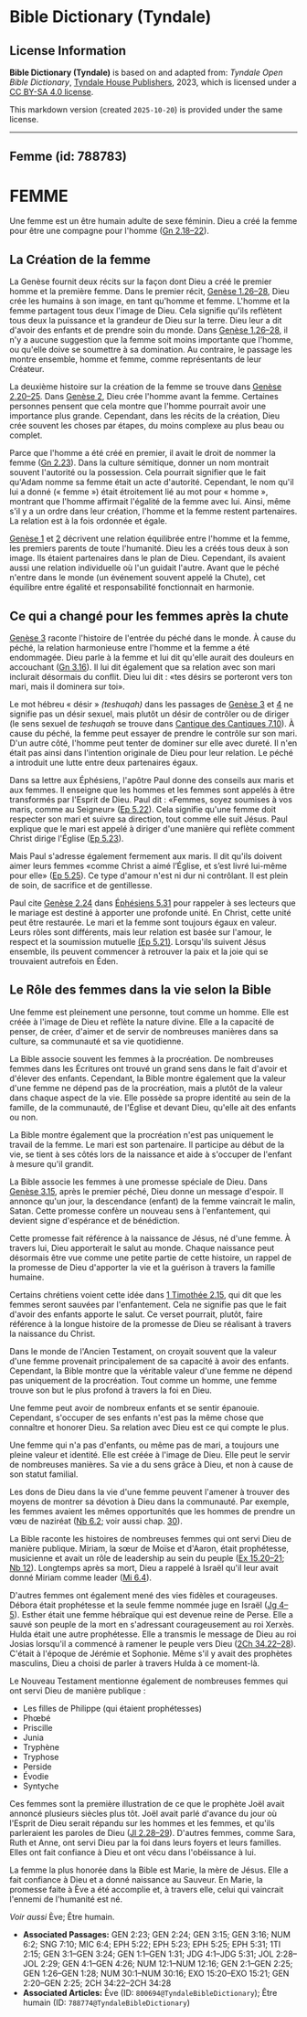 # Bible Dictionary (Tyndale)

## License Information

**Bible Dictionary (Tyndale)** is based on and adapted from: _Tyndale Open Bible Dictionary_, [Tyndale House Publishers](https://tyndaleopenresources.com/), 2023, which is licensed under a [CC BY-SA 4.0 license](https://creativecommons.org/licenses/by-sa/4.0/legalcode.en).

This markdown version (created `2025-10-20`) is provided under the same license.



--------------------------------

## Femme (id: 788783)

FEMME
=====

Une femme est un être humain adulte de sexe féminin. Dieu a créé la femme pour être une compagne pour l'homme ([Gn 2\.18–22](https://ref.ly/Gen2:18-Gen2:22)).

La Création de la femme
-----------------------

La Genèse fournit deux récits sur la façon dont Dieu a créé le premier homme et la première femme. Dans le premier récit, [Genèse 1\.26–28](https://ref.ly/Gen1:26-Gen1:28), Dieu crée les humains à son image, en tant qu'homme et femme. L'homme et la femme partagent tous deux l'image de Dieu. Cela signifie qu'ils reflètent tous deux la puissance et la grandeur de Dieu sur la terre. Dieu leur a dit d'avoir des enfants et de prendre soin du monde. Dans [Genèse 1\.26–28](https://ref.ly/Gen1:26-Gen1:28), il n'y a aucune suggestion que la femme soit moins importante que l'homme, ou qu'elle doive se soumettre à sa domination. Au contraire, le passage les montre ensemble, homme et femme, comme représentants de leur Créateur.

La deuxième histoire sur la création de la femme se trouve dans [Genèse 2\.20–25](https://ref.ly/Gen2:20-Gen2:25). Dans [Genèse 2](https://ref.ly/Gen2:1-Gen2:25), Dieu crée l'homme avant la femme. Certaines personnes pensent que cela montre que l'homme pourrait avoir une importance plus grande. Cependant, dans les récits de la création, Dieu crée souvent les choses par étapes, du moins complexe au plus beau ou complet.

Parce que l'homme a été créé en premier, il avait le droit de nommer la femme ([Gn 2\.23](https://ref.ly/Gen2:23)). Dans la culture sémitique, donner un nom montrait souvent l'autorité ou la possession. Cela pourrait signifier que le fait qu'Adam nomme sa femme était un acte d'autorité. Cependant, le nom qu'il lui a donné (« femme ») était étroitement lié au mot pour « homme », montrant que l'homme affirmait l'égalité de la femme avec lui. Ainsi, même s'il y a un ordre dans leur création, l'homme et la femme restent partenaires. La relation est à la fois ordonnée et égale.

[Genèse 1](https://ref.ly/Gen1:1-Gen1:31) et [2](https://ref.ly/Gen2:1-Gen2:25) décrivent une relation équilibrée entre l'homme et la femme, les premiers parents de toute l'humanité. Dieu les a créés tous deux à son image. Ils étaient partenaires dans le plan de Dieu. Cependant, ils avaient aussi une relation individuelle où l'un guidait l'autre. Avant que le péché n'entre dans le monde (un événement souvent appelé la Chute), cet équilibre entre égalité et responsabilité fonctionnait en harmonie.

Ce qui a changé pour les femmes après la chute
----------------------------------------------

[Genèse 3](https://ref.ly/Gen3:1-Gen3:24) raconte l'histoire de l'entrée du péché dans le monde. À cause du péché, la relation harmonieuse entre l'homme et la femme a été endommagée. Dieu parle à la femme et lui dit qu'elle aurait des douleurs en accouchant ([Gn 3\.16](https://ref.ly/Gen3:16)). Il lui dit également que sa relation avec son mari inclurait désormais du conflit. Dieu lui dit : «tes désirs se porteront vers ton mari, mais il dominera sur toi».

Le mot hébreu « désir » *(teshuqah)* dans les passages de [Genèse 3](https://ref.ly/Gen3:1-Gen3:24) et [4](https://ref.ly/Gen4:1-Gen4:26) ne signifie pas un désir sexuel, mais plutôt un désir de contrôler ou de diriger (le sens sexuel de *teshuqah* se trouve dans [Cantique des Cantiques 7\.10](https://ref.ly/Song7:10)). À cause du péché, la femme peut essayer de prendre le contrôle sur son mari. D'un autre côté, l'homme peut tenter de dominer sur elle avec dureté. Il n'en était pas ainsi dans l'intention originale de Dieu pour leur relation. Le péché a introduit une lutte entre deux partenaires égaux.

Dans sa lettre aux Éphésiens, l'apôtre Paul donne des conseils aux maris et aux femmes. Il enseigne que les hommes et les femmes sont appelés à être transformés par l'Esprit de Dieu. Paul dit : «Femmes, soyez soumises à vos maris, comme au Seigneur» ([Ep 5\.22](https://ref.ly/Eph5:22)). Cela signifie qu'une femme doit respecter son mari et suivre sa direction, tout comme elle suit Jésus. Paul explique que le mari est appelé à diriger d'une manière qui reflète comment Christ dirige l'Église ([Ep 5\.23](https://ref.ly/Eph5:23)).

Mais Paul s'adresse également fermement aux maris. Il dit qu'ils doivent aimer leurs femmes «comme Christ a aimé l’Église, et s’est livré lui\-même pour elle» ([Ep 5\.25](https://ref.ly/Eph5:25)). Ce type d'amour n'est ni dur ni contrôlant. Il est plein de soin, de sacrifice et de gentillesse.

Paul cite [Genèse 2\.24](https://ref.ly/Gen2:24) dans [Éphésiens 5\.31](https://ref.ly/Eph5:31) pour rappeler à ses lecteurs que le mariage est destiné à apporter une profonde unité. En Christ, cette unité peut être restaurée. Le mari et la femme sont toujours égaux en valeur. Leurs rôles sont différents, mais leur relation est basée sur l'amour, le respect et la soumission mutuelle [(Ep 5\.21\)](https://ref.ly/Eph5:21). Lorsqu'ils suivent Jésus ensemble, ils peuvent commencer à retrouver la paix et la joie qui se trouvaient autrefois en Éden.

Le Rôle des femmes dans la vie selon la Bible
---------------------------------------------

Une femme est pleinement une personne, tout comme un homme. Elle est créée à l'image de Dieu et reflète la nature divine. Elle a la capacité de penser, de créer, d'aimer et de servir de nombreuses manières dans sa culture, sa communauté et sa vie quotidienne.

La Bible associe souvent les femmes à la procréation. De nombreuses femmes dans les Écritures ont trouvé un grand sens dans le fait d'avoir et d'élever des enfants. Cependant, la Bible montre également que la valeur d'une femme ne dépend pas de la procréation, mais a plutôt de la valeur dans chaque aspect de la vie. Elle possède sa propre identité au sein de la famille, de la communauté, de l'Église et devant Dieu, qu'elle ait des enfants ou non.

La Bible montre également que la procréation n'est pas uniquement le travail de la femme. Le mari est son partenaire. Il participe au début de la vie, se tient à ses côtés lors de la naissance et aide à s'occuper de l'enfant à mesure qu'il grandit.

La Bible associe les femmes à une promesse spéciale de Dieu. Dans [Genèse 3\.15](https://ref.ly/Gen3:15), après le premier péché, Dieu donne un message d'espoir. Il annonce qu'un jour, la descendance (enfant) de la femme vaincrait le malin, Satan. Cette promesse confère un nouveau sens à l'enfantement, qui devient signe d'espérance et de bénédiction.

Cette promesse fait référence à la naissance de Jésus, né d'une femme. À travers lui, Dieu apporterait le salut au monde. Chaque naissance peut désormais être vue comme une petite partie de cette histoire, un rappel de la promesse de Dieu d'apporter la vie et la guérison à travers la famille humaine.

Certains chrétiens voient cette idée dans [1 Timothée 2\.15](https://ref.ly/1Tim2:15), qui dit que les femmes seront sauvées par l'enfantement. Cela ne signifie pas que le fait d'avoir des enfants apporte le salut. Ce verset pourrait, plutôt, faire référence à la longue histoire de la promesse de Dieu se réalisant à travers la naissance du Christ.

Dans le monde de l'Ancien Testament, on croyait souvent que la valeur d'une femme provenait principalement de sa capacité à avoir des enfants. Cependant, la Bible montre que la véritable valeur d'une femme ne dépend pas uniquement de la procréation. Tout comme un homme, une femme trouve son but le plus profond à travers la foi en Dieu.

Une femme peut avoir de nombreux enfants et se sentir épanouie. Cependant, s'occuper de ses enfants n'est pas la même chose que connaître et honorer Dieu. Sa relation avec Dieu est ce qui compte le plus.

Une femme qui n'a pas d'enfants, ou même pas de mari, a toujours une pleine valeur et identité. Elle est créée à l'image de Dieu. Elle peut le servir de nombreuses manières. Sa vie a du sens grâce à Dieu, et non à cause de son statut familial.

Les dons de Dieu dans la vie d'une femme peuvent l'amener à trouver des moyens de montrer sa dévotion à Dieu dans la communauté. Par exemple, les femmes avaient les mêmes opportunités que les hommes de prendre un vœu de naziréat ([Nb 6\.2](https://ref.ly/Num6:2); voir aussi chap. [30](https://ref.ly/Num30:1-Num30:16)).

La Bible raconte les histoires de nombreuses femmes qui ont servi Dieu de manière publique. Miriam, la sœur de Moïse et d'Aaron, était prophétesse, musicienne et avait un rôle de leadership au sein du peuple ([Ex 15\.20–21](https://ref.ly/Exod15:20-Exod15:21); [Nb 12](https://ref.ly/Num12:1-Num12:16)). Longtemps après sa mort, Dieu a rappelé à Israël qu'il leur avait donné Miriam comme leader ([Mi 6\.4](https://ref.ly/Mic6:4)).

D'autres femmes ont également mené des vies fidèles et courageuses. Débora était prophétesse et la seule femme nommée juge en Israël ([Jg 4–5](https://ref.ly/Judg4:1-Judg5:31)). Esther était une femme hébraïque qui est devenue reine de Perse. Elle a sauvé son peuple de la mort en s'adressant courageusement au roi Xerxès. Hulda était une autre prophétesse. Elle a transmis le message de Dieu au roi Josias lorsqu'il a commencé à ramener le peuple vers Dieu ([2Ch 34\.22–28](https://ref.ly/2Chr34:22-2Chr34:28)). C'était à l'époque de Jérémie et Sophonie. Même s'il y avait des prophètes masculins, Dieu a choisi de parler à travers Hulda à ce moment\-là.

Le Nouveau Testament mentionne également de nombreuses femmes qui ont servi Dieu de manière publique :

* Les filles de Philippe (qui étaient prophétesses)
* Phœbé
* Priscille
* Junia
* Tryphène
* Tryphose
* Perside
* Évodie
* Syntyche

Ces femmes sont la première illustration de ce que le prophète Joël avait annoncé plusieurs siècles plus tôt. Joël avait parlé d'avance du jour où l'Esprit de Dieu serait répandu sur les hommes et les femmes, et qu'ils parleraient les paroles de Dieu ([Jl 2\.28–29](https://ref.ly/Joel2:28-Joel2:29)). D'autres femmes, comme Sara, Ruth et Anne, ont servi Dieu par la foi dans leurs foyers et leurs familles. Elles ont fait confiance à Dieu et ont vécu dans l'obéissance à lui.

La femme la plus honorée dans la Bible est Marie, la mère de Jésus. Elle a fait confiance à Dieu et a donné naissance au Sauveur. En Marie, la promesse faite à Ève a été accomplie et, à travers elle, celui qui vaincrait l'ennemi de l'humanité est né.

*Voir aussi* Ève; Être humain.

* **Associated Passages:** GEN 2:23; GEN 2:24; GEN 3:15; GEN 3:16; NUM 6:2; SNG 7:10; MIC 6:4; EPH 5:22; EPH 5:23; EPH 5:25; EPH 5:31; 1TI 2:15; GEN 3:1–GEN 3:24; GEN 1:1–GEN 1:31; JDG 4:1–JDG 5:31; JOL 2:28–JOL 2:29; GEN 4:1–GEN 4:26; NUM 12:1–NUM 12:16; GEN 2:1–GEN 2:25; GEN 1:26–GEN 1:28; NUM 30:1–NUM 30:16; EXO 15:20–EXO 15:21; GEN 2:20–GEN 2:25; 2CH 34:22–2CH 34:28
* **Associated Articles:** Ève (ID: `800694@TyndaleBibleDictionary`); Être humain (ID: `788774@TyndaleBibleDictionary`)

